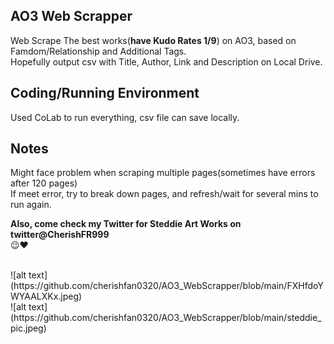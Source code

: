 ## AO3 Web Scrapper
Web Scrape The best works(**have Kudo Rates 1/9**) on AO3, based on Famdom/Relationship and Additional Tags.  <br />
Hopefully output csv with Title, Author, Link and Description on Local Drive. <br />

## Coding/Running Environment
Used CoLab to run everything, csv file can save locally. <br />

## Notes
Might face problem when scraping multiple pages(sometimes have errors after 120 pages) <br />
If meet error, try to break down pages, and refresh/wait for several mins to run again. <br />

**Also, come check my Twitter for Steddie Art Works on twitter@CherishFR999** <br />
😉❤️ <br />

 <br />
![alt text](https://github.com/cherishfan0320/AO3_WebScrapper/blob/main/FXHfdoYWYAALXKx.jpeg)<br />
![alt text](https://github.com/cherishfan0320/AO3_WebScrapper/blob/main/steddie_pic.jpeg)<br />
